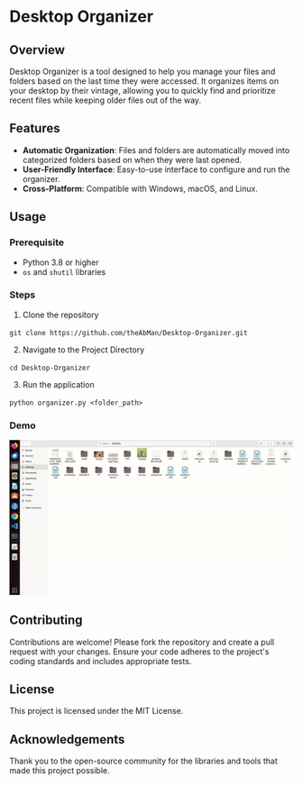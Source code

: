 
# Desktop Organizer

## Overview

Desktop Organizer is a tool designed to help you manage your files and folders based on the last time they were accessed. It organizes items on your desktop by their vintage, allowing you to quickly find and prioritize recent files while keeping older files out of the way.


## Features

* __Automatic Organization__: Files and folders are automatically moved into categorized folders based on when they were last opened.
* __User-Friendly Interface__: Easy-to-use interface to configure and run the organizer.
* __Cross-Platform__: Compatible with Windows, macOS, and Linux.


## Usage
### Prerequisite

* Python 3.8 or higher
* `os` and `shutil` libraries

### Steps

  1. Clone the repository

  `git clone https://github.com/theAbMan/Desktop-Organizer.git `

  2. Navigate to the Project Directory

  `cd Desktop-Organizer`

  3. Run the application

  `python organizer.py <folder_path>`


### Demo
![Demo of application working](images/demo.gif)


## Contributing

Contributions are welcome! Please fork the repository and create a pull request with your changes. Ensure your code adheres to the project's coding standards and includes appropriate tests.

## License

This project is licensed under the MIT License.

## Acknowledgements

Thank you to the open-source community for the libraries and tools that made this project possible.
